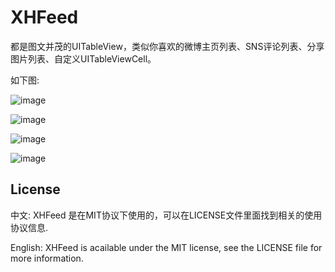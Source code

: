 XHFeed
======

都是图文并茂的UITableView，类似你喜欢的微博主页列表、SNS评论列表、分享图片列表、自定义UITableViewCell。

如下图:




![image](https://github.com/JackTeam/XHFeed/raw/master/Screenshots/XHFeedController1.png)

![image](https://github.com/JackTeam/XHFeed/raw/master/Screenshots/XHFeedController2.png)

![image](https://github.com/JackTeam/XHFeed/raw/master/Screenshots/XHFeedController3.png)

![image](https://github.com/JackTeam/XHFeed/raw/master/Screenshots/XHFeedController4.png)



## License

中文:      XHFeed 是在MIT协议下使用的，可以在LICENSE文件里面找到相关的使用协议信息.

English:   XHFeed is acailable under the MIT license, see the LICENSE file for more information.
